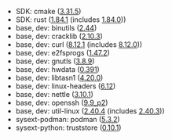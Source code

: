 - SDK: cmake ([3.31.5](https://cmake.org/cmake/help/v3.31/release/3.31.html))
- SDK: rust ([1.84.1](https://releases.rs/docs/1.84.1/) (includes [1.84.0](https://releases.rs/docs/1.84.0/)))
- base, dev: binutils ([2.44](https://lists.gnu.org/archive/html/info-gnu/2025-02/msg00001.html))
- base, dev: cracklib ([2.10.3](https://github.com/cracklib/cracklib/releases/tag/v2.10.3))
- base, dev: curl ([8.12.1](https://curl.se/ch/8.12.1.html) (includes [8.12.0](https://curl.se/ch/8.12.0.html)))
- base, dev: e2fsprogs ([1.47.2](https://e2fsprogs.sourceforge.net/e2fsprogs-release.html#1.47.2))
- base, dev: gnutls ([3.8.9](https://lists.gnupg.org/pipermail/gnutls-help/2025-February/004875.html))
- base, dev: hwdata ([0.391](https://github.com/vcrhonek/hwdata/releases/tag/v0.391))
- base, dev: libtasn1 ([4.20.0](https://lists.gnu.org/archive/html/info-gnu/2025-02/msg00004.html))
- base, dev: linux-headers ([6.12](https://kernelnewbies.org/Linux_6.12))
- base, dev: nettle ([3.10.1](https://lists.gnu.org/archive/html/info-gnu/2024-12/msg00008.html))
- base, dev: openssh ([9.9_p2](https://www.openssh.com/txt/release-9.9p2))
- base, dev: util-linux ([2.40.4](https://raw.githubusercontent.com/util-linux/util-linux/refs/tags/v2.40.4/Documentation/releases/v2.40.4-ReleaseNotes) (includes [2.40.3](https://raw.githubusercontent.com/util-linux/util-linux/refs/tags/v2.40.3/Documentation/releases/v2.40.3-ReleaseNotes)))
- sysext-podman: podman ([5.3.2](https://github.com/containers/podman/releases/tag/v5.3.2))
- sysext-python: truststore ([0.10.1](https://github.com/sethmlarson/truststore/blob/v0.10.1/CHANGELOG.md))

